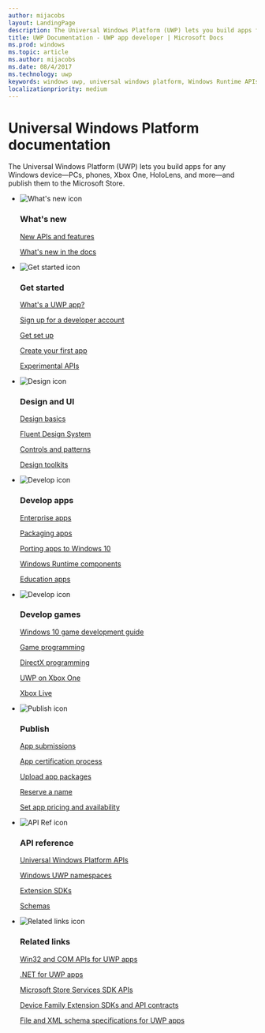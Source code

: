 ```yaml
---
author: mijacobs
layout: LandingPage
description: The Universal Windows Platform (UWP) lets you build apps for any Windows device—PCs, phones, Xbox One, HoloLens, and more—and publish them to the Store.
title: UWP Documentation - UWP app developer | Microsoft Docs
ms.prod: windows
ms.topic: article
ms.author: mijacobs
ms.date: 08/4/2017
ms.technology: uwp
keywords: windows uwp, universal windows platform, Windows Runtime APIs, windows api, windows api ref, winrt api, windows api reference, uwp api, uwp api reference, develop uwp, design uwp, publish uwp
localizationpriority: medium
---
```

# Universal Windows Platform documentation
The Universal Windows Platform (UWP) lets you build apps for any Windows device—PCs, phones, Xbox One, HoloLens, and more—and publish them to the Microsoft Store.

<ul class="panelContent cardsF">
    <li>
        <div class="cardSize">
            <div class="cardPadding">
                <div class="card">
                    <div class="cardImageOuter">
                        <div class="cardImage">
                            <img src="/media/common/i_get-started.svg" alt="What's new icon" />
                        </div>
                    </div>
                    <div class="cardText">
                        <h3>What's new</h3>
                        <p>
                            <a href="whats-new/windows-10-build-16299.md">New APIs and features</a>
                        </p>
                        <p>
                            <a href="whats-new/windows-docs-latest.md">What's new in the docs</a>
                        </p>
                    </div>
                </div>
            </div>
        </div>
    </li>
    <li>
        <div class="cardSize">
            <div class="cardPadding">
                <div class="card">
                    <div class="cardImageOuter">
                        <div class="cardImage">
                            <img src="/media/common/i_get-started.svg" alt="Get started icon" />
                        </div>
                    </div>
                    <div class="cardText">
                        <h3>Get started</h3>
                        <p>
                            <a href="get-started/whats-a-uwp.md">What's a UWP app?</a>
                        </p>
                        <p>
                            <a href="get-started/sign-up.md">Sign up for a developer account</a>
                        </p>
                        <p>
                            <a href="get-started/get-set-up.md">Get set up</a>
                        </p>
                        <p>
                            <a href="get-started/your-first-app.md">Create your first app</a>
                        </p>
                        <p>
                            <a href="get-started/experimental-apis.md">Experimental APIs</a>
                        </p>
                    </div>
                </div>
            </div>
        </div>
    </li>
    <li>
        <div class="cardSize">
            <div class="cardPadding">
                <div class="card">
                    <div class="cardImageOuter">
                        <div class="cardImage">
                            <img src="/media/common/i_management.svg" alt="Design icon" />
                        </div>
                    </div>
                    <div class="cardText">
                        <h3>Design and UI</h3>
                        <p>
                            <a href="design/basics/design-and-ui-intro.md">Design basics</a>
                        </p>
                         <p>
                            <a href="design/fluent-design-system/index.md">Fluent Design System</a>
                        </p>
                        <p>
                            <a href="design/controls-and-patterns/index.md">Controls and patterns</a>
                        </p>
                        <p>
                            <a href="design/downloads/index.md">Design toolkits</a>
                        </p>                      
                    </div>
                </div>
            </div>
        </div>
    </li>
    <li>
        <div class="cardSize">
            <div class="cardPadding">
                <div class="card">
                    <div class="cardImageOuter">
                        <div class="cardImage">
                            <img src="/media/common/i_code-edit.svg" alt="Develop icon" />
                        </div>
                    </div>
                    <div class="cardText">
                        <h3>Develop apps</h3>
                        <p>
                            <a href="enterprise/index.md">Enterprise apps</a>
                        </p>
                        <p>
                            <a href="packaging/index.md">Packaging apps</a>
                        </p>
                        <p>
                            <a href="porting/index.md">Porting apps to Windows 10</a>
                        </p>
                        <p>
                            <a href="winrt-components/index.md">Windows Runtime components</a>
                        </p>
                        <p>
                            <a href="apps-for-education/index.md">Education apps</a>
                        </p>
                    </div>
                </div>
            </div>
        </div>
    </li>
    <li>
        <div class="cardSize">
            <div class="cardPadding">
                <div class="card">
                    <div class="cardImageOuter">
                        <div class="cardImage">
                            <img src="/media/common/i_code-edit.svg" alt="Develop icon" />
                        </div>
                    </div>
                    <div class="cardText">
                        <h3>Develop games</h3>
                        <p>
                            <a href="gaming/e2e.md">Windows 10 game development guide</a>
                        </p>
                        <p>
                            <a href="gaming/index.md">Game programming</a>
                        </p>
                        <p>
                            <a href="gaming/directx-programming.md">DirectX programming</a>
                        </p>
                        <p>
                            <a href="xbox-apps/index.md">UWP on Xbox One</a>
                        </p>
                        <p>
                            <a href="xbox-live/TOC.md">Xbox Live</a>
                        </p>
                    </div>
                </div>
            </div>
        </div>
    </li>    
    <li>
        <div class="cardSize">
            <div class="cardPadding">
                <div class="card">
                    <div class="cardImageOuter">
                        <div class="cardImage">
                            <img src="/media/common/i_upgrade.svg" alt="Publish icon" />
                        </div>
                    </div>
                    <div class="cardText">
                        <h3>Publish</h3>
                        <p>
                            <a href="publish/app-submissions.md">App submissions</a>
                        </p>
                        <p>
                            <a href="publish/the-app-certification-process.md">App certification process</a>
                        </p>
                        <p>
                            <a href="publish/upload-app-packages.md">Upload app packages</a>
                        </p>
                        <p>
                            <a href="publish/create-your-app-by-reserving-a-name.md">Reserve a name</a>
                        </p>
                        <p>
                            <a href="publish/set-app-pricing-and-availability.md">Set app pricing and availability</a>
                        </p>
                    </div>
                </div>
            </div>
        </div>
    </li>
    <li>
        <div class="cardSize">
            <div class="cardPadding">
                <div class="card">
                    <div class="cardImageOuter">
                        <div class="cardImage">
                            <img src="/media/common/i_api-reference.svg" alt="API Ref icon" />
                        </div>
                    </div>
                    <div class="cardText">
                        <h3>API reference</h3>
                        <p>
                            <a href="//docs.microsoft.com/uwp/">Universal Windows Platform APIs</a>
                        </p>
                        <p>
                            <a href="//docs.microsoft.com/uwp/API">Windows UWP namespaces</a>
                        </p>
                        <p>
                            <a href="//docs.microsoft.com/uwp/extension-sdks">Extension SDKs</a>
                        </p>  
                        <p>
                            <a href="//docs.microsoft.com/uwp/schemas">Schemas</a>
                        </p>                                               
                    </div>
                </div>
            </div>
        </div>
    </li>
    <li>
        <div class="cardSize">
            <div class="cardPadding">
                <div class="card">
                    <div class="cardImageOuter">
                        <div class="cardImage">
                            <img src="/media/common/i_multi-connect.svg" alt="Related links icon" />
                        </div>
                    </div>
                    <div class="cardText">
                        <h3>Related links</h3>
                        <p>
                            <a href="//docs.microsoft.com/uwp/win32-and-com/win32-and-com-for-uwp-apps">Win32 and COM APIs for UWP apps</a>
                        </p>
                        <p>
                            <a href="//msdn.microsoft.com/library/windows/apps/mt185501.aspx">.NET for UWP apps</a>
                        </p>
                        <p>
                            <a href="//msdn.microsoft.com/library/windows/apps/mt691886.aspx">Microsoft Store Services SDK APIs</a>
                        </p>
                        <p>
                            <a href="//docs.microsoft.com/uwp/extension-sdks">Device Family Extension SDKs and API contracts</a>
                        </p>
                        <p>
                            <a href="//docs.microsoft.com/uwp/schemas/">File and XML schema specifications for UWP apps</a>
                        </p>
                    </div>
                </div>
            </div>
        </div>
    </li>
</ul>
